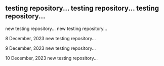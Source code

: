 testing repository...
testing repository...
testing repository...
---------------------
new testing repository...
new testing repository...

8 December, 2023
new testing repository...

9 December, 2023
new testing repository...

10 December, 2023
new testing repository...